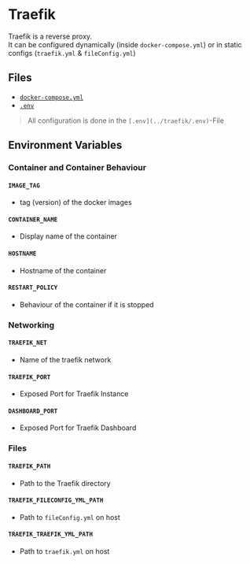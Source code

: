 # Traefik

Traefik is a reverse proxy.  
It can be configured dynamically (inside `docker-compose.yml`) or in static configs (`traefik.yml` & `fileConfig.yml`)

## Files

- [`docker-compose.yml`](../traefik/docker-compose.yml)
- [`.env`](../traefik/.env)

> All configuration is done in the `[.env](../traefik/.env)`-File

## Environment Variables

### Container and Container Behaviour

#### `IMAGE_TAG`

- tag (version) of the docker images

#### `CONTAINER_NAME`

- Display name of the container

#### `HOSTNAME`

- Hostname of the container

#### `RESTART_POLICY`

- Behaviour of the container if it is stopped

### Networking

#### `TRAEFIK_NET`

- Name of the traefik network

#### `TRAEFIK_PORT`

- Exposed Port for Traefik Instance

#### `DASHBOARD_PORT`

- Exposed Port for Traefik Dashboard

### Files

#### `TRAEFIK_PATH`

- Path to the Traefik directory

#### `TRAEFIK_FILECONFIG_YML_PATH`

- Path to `fileConfig.yml` on host

#### `TRAEFIK_TRAEFIK_YML_PATH`

- Path to `traefik.yml` on host